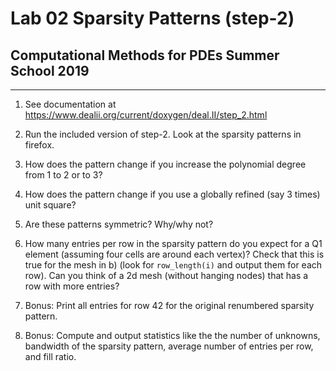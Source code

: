#  Lab 02 Sparsity Patterns (step-2)
## Computational Methods for PDEs Summer School 2019

* * * * *

1.  See documentation at
    <https://www.dealii.org/current/doxygen/deal.II/step_2.html>

2.  Run the included version of step-2. Look at the sparsity patterns in
    firefox.

3.  How does the pattern change if you increase the polynomial degree
    from 1 to 2 or to 3?

4.  How does the pattern change if you use a globally refined (say 3
    times) unit square?

5.  Are these patterns symmetric? Why/why not?

6.  How many entries per row in the sparsity pattern do you expect for a
    Q1 element (assuming four cells are around each vertex)? Check that
    this is true for the mesh in b) (look for `row_length(i)` and output
    them for each row). Can you think of a 2d mesh (without hanging
    nodes) that has a row with more entries?

7.  Bonus: Print all entries for row 42 for the original renumbered sparsity
    pattern.

8.  Bonus: Compute and output statistics like the the number of unknowns,
    bandwidth of the sparsity pattern, average number of entries per row, and
    fill ratio.


